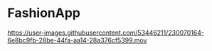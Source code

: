 # FashionApp






https://user-images.githubusercontent.com/53446211/230070164-6e8bc9fb-28be-44fa-aa14-28a376cf5399.mov

